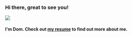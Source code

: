 ### Hi there, great to see you!

![](https://media.giphy.com/media/tlGD7PDy1w8fK/giphy.gif)

#### I'm Dom. Check out [my resume](/CV.pdf) to find out more about me.

